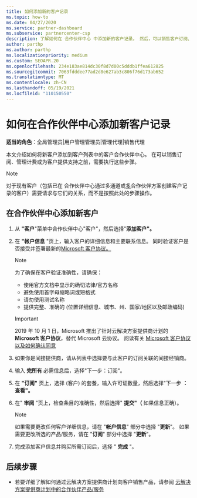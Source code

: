 ```yaml
---
title: 如何添加新的客户记录
ms.topic: how-to
ms.date: 04/27/2020
ms.service: partner-dashboard
ms.subservice: partnercenter-csp
description: 了解如何在 合作伙伴中心 中添加新的客户记录。 然后，可以销售客户订阅、管理计费或提供客户支持。
author: parthp
ms.author: parthp
ms.localizationpriority: medium
ms.custom: SEOAPR.20
ms.openlocfilehash: 234e183ae814dc30f8d7d00c5dddb1ffea612825
ms.sourcegitcommit: 7063fdddee77ad2d8e627ab3c806f76d173ab652
ms.translationtype: MT
ms.contentlocale: zh-CN
ms.lasthandoff: 05/19/2021
ms.locfileid: "110150550"
---
```

# <a name="how-to-add-a-new-customer-record-in-partner-center"></a>如何在合作伙伴中心添加新客户记录

**适当的角色**：全局管理员|用户管理管理员|管理代理|销售代理

本文介绍如何将新客户添加到客户列表中的客户合作伙伴中心。 在可以销售订阅、管理计费或为客户提供支持之前，需要执行这些步骤。

>[!NOTE]
>对于现有客户（包括已在 合作伙伴中心通过多通道或[多](multipartner.md)合作伙伴方案创建客户记录[](multichannel.md)的客户）需要请求与它们的关系，而不是按照此处的步骤[](request-a-relationship-with-a-customer.md)操作。

## <a name="to-add-a-new-customer-in-partner-center"></a>在合作伙伴中心添加新客户

1. 从 **"客户**"菜单中合作伙伴中心"客户"，然后选择"**添加客户"。**

2. 在 **"帐户信息** "页上，输入客户的详细信息和主要联系信息。 同时验证客户是否接受并签署最新的[Microsoft 客户协议。](agreements.md)

   >[!NOTE]
   >
   >为了确保在客户验证准确性，请确保：
   >
   >- 使用官方文档中显示的确切法律/官方名称
   >- 避免使用首字母缩略词或短格式
   >- 请勿使用测试名称
   >- 提供完整、准确的 (位置详细信息、城市、州、国家/地区以及邮政编码) 

   >[!IMPORTANT]
   > 2019 年 10 月 1 日，Microsoft 推出了针对云解决方案提供商计划的 **Microsoft 客户协议**，替代 Microsoft 云协议。 阅读有关 [Microsoft 客户协议以及如何确认同意](confirm-customer-agreement.md)
  
3. 如果你是间接提供商，请从列表中选择要与此客户的订阅关联的间接经销商。

4. 输入 **完所有** 必需信息后，选择"下一步：订阅"。

5. 在 **"订阅"** 页上，选择 (客户) 的套餐，输入许可证数量，然后选择"下一步 **： 查看"。**

6. 在" **审阅** "页上，检查条目的准确性，然后选择" **提交"（** 如果信息正确）。

   >[!NOTE]
   >如果需要更改任何客户详细信息，请在 "**帐户信息**" 部分中选择 "**更新**"。 如果需要更改所选的产品/服务，请在 "**订阅**" 部分中选择 "**更新**"。

7. 完成添加客户信息并购买所需订阅后，选择 " **完成** "。

## <a name="next-steps"></a>后续步骤

- 若要详细了解如何通过云解决方案提供商计划向客户销售产品，请参阅 [云解决方案提供商计划中的合作伙伴产品/服务](csp-offers.md)

